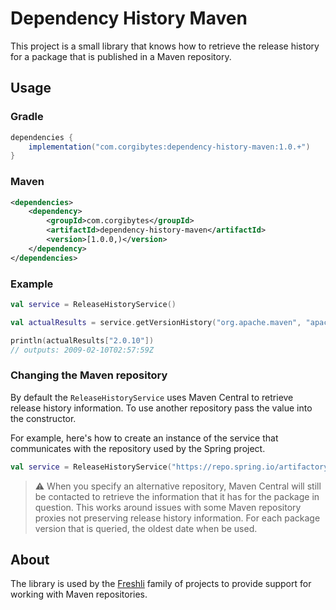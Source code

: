 # Dependency History Maven

This project is a small library that knows how to retrieve the release history for a package that is published in a Maven repository.

## Usage

### Gradle

```groovy
dependencies {
    implementation("com.corgibytes:dependency-history-maven:1.0.+")
}
```

### Maven

```xml
<dependencies>
    <dependency>
        <groupId>com.corgibytes</groupId>
        <artifactId>dependency-history-maven</artifactId>
        <version>[1.0.0,)</version>
    </dependency>
</dependencies>
```

### Example

```kotlin
val service = ReleaseHistoryService()

val actualResults = service.getVersionHistory("org.apache.maven", "apache-maven")

println(actualResults["2.0.10"])
// outputs: 2009-02-10T02:57:59Z
```

### Changing the Maven repository

By default the `ReleaseHistoryService` uses Maven Central to retrieve release history information. To use another repository pass the value into the constructor.

For example, here's how to create an instance of the service that communicates with the repository used by the Spring project.

```kotlin
val service = ReleaseHistoryService("https://repo.spring.io/artifactory/release/")
```

> :warning: When you specify an alternative repository, Maven Central will still be contacted to retrieve the information that it has for the package in question. This works around issues with some Maven repository proxies not preserving release history information. For each package version that is queried, the oldest date when be used.

## About

The library is used by the [Freshli](https://github.com/corgibytes/freshli) family of projects to provide support for working with Maven repositories. 

